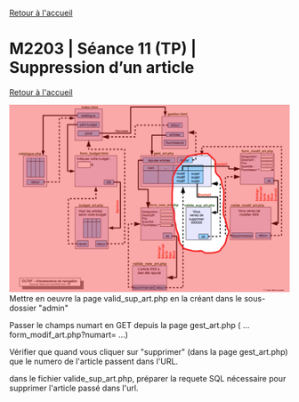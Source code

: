[Retour à l'accueil](README.md)

# M2203 | Séance 11 (TP) | Suppression d’un article 
[Retour à l'accueil](README.md)

![GitHub Logo](/plansup.png)
Mettre en oeuvre la page valid_sup_art.php en la créant dans le sous-dossier "admin"

Passer le champs numart en GET depuis la page gest_art.php  ( ... form_modif_art.php?numart= ...)

Vérifier que quand vous cliquer sur "supprimer" (dans la page gest_art.php)  que le numero de l'article passent dans l'URL.

dans le fichier valide_sup_art.php, préparer la requete SQL nécessaire pour supprimer l'article passé dans l'url.



